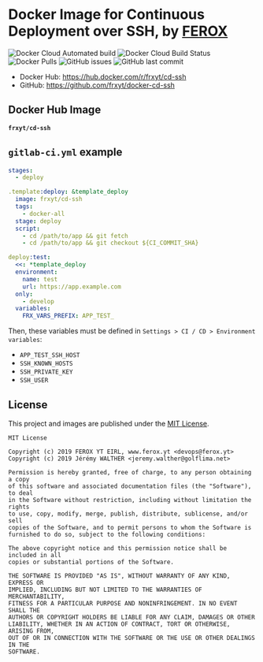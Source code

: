 # Docker Image for Continuous Deployment over SSH, by [FEROX](https://ferox.yt)

![Docker Cloud Automated build](https://img.shields.io/docker/cloud/automated/frxyt/cd-ssh.svg)
![Docker Cloud Build Status](https://img.shields.io/docker/cloud/build/frxyt/cd-ssh.svg)
![Docker Pulls](https://img.shields.io/docker/pulls/frxyt/cd-ssh.svg)
![GitHub issues](https://img.shields.io/github/issues/frxyt/docker-cd-ssh.svg)
![GitHub last commit](https://img.shields.io/github/last-commit/frxyt/docker-cd-ssh.svg)

* Docker Hub: https://hub.docker.com/r/frxyt/cd-ssh
* GitHub: https://github.com/frxyt/docker-cd-ssh

## Docker Hub Image

**`frxyt/cd-ssh`**

## `gitlab-ci.yml` example

```yaml
stages:
  - deploy

.template:deploy: &template_deploy
  image: frxyt/cd-ssh
  tags:
    - docker-all
  stage: deploy
  script:
    - cd /path/to/app && git fetch
    - cd /path/to/app && git checkout ${CI_COMMIT_SHA}

deploy:test:
  <<: *template_deploy
  environment:
    name: test
    url: https://app.example.com
  only:
    - develop
  variables:
    FRX_VARS_PREFIX: APP_TEST_
```

Then, these variables must be defined in `Settings > CI / CD > Environment variables`:

* `APP_TEST_SSH_HOST`
* `SSH_KNOWN_HOSTS`
* `SSH_PRIVATE_KEY`
* `SSH_USER`

## License

This project and images are published under the [MIT License](LICENSE).

```
MIT License

Copyright (c) 2019 FEROX YT EIRL, www.ferox.yt <devops@ferox.yt>
Copyright (c) 2019 Jérémy WALTHER <jeremy.walther@golflima.net>

Permission is hereby granted, free of charge, to any person obtaining a copy
of this software and associated documentation files (the "Software"), to deal
in the Software without restriction, including without limitation the rights
to use, copy, modify, merge, publish, distribute, sublicense, and/or sell
copies of the Software, and to permit persons to whom the Software is
furnished to do so, subject to the following conditions:

The above copyright notice and this permission notice shall be included in all
copies or substantial portions of the Software.

THE SOFTWARE IS PROVIDED "AS IS", WITHOUT WARRANTY OF ANY KIND, EXPRESS OR
IMPLIED, INCLUDING BUT NOT LIMITED TO THE WARRANTIES OF MERCHANTABILITY,
FITNESS FOR A PARTICULAR PURPOSE AND NONINFRINGEMENT. IN NO EVENT SHALL THE
AUTHORS OR COPYRIGHT HOLDERS BE LIABLE FOR ANY CLAIM, DAMAGES OR OTHER
LIABILITY, WHETHER IN AN ACTION OF CONTRACT, TORT OR OTHERWISE, ARISING FROM,
OUT OF OR IN CONNECTION WITH THE SOFTWARE OR THE USE OR OTHER DEALINGS IN THE
SOFTWARE.
```